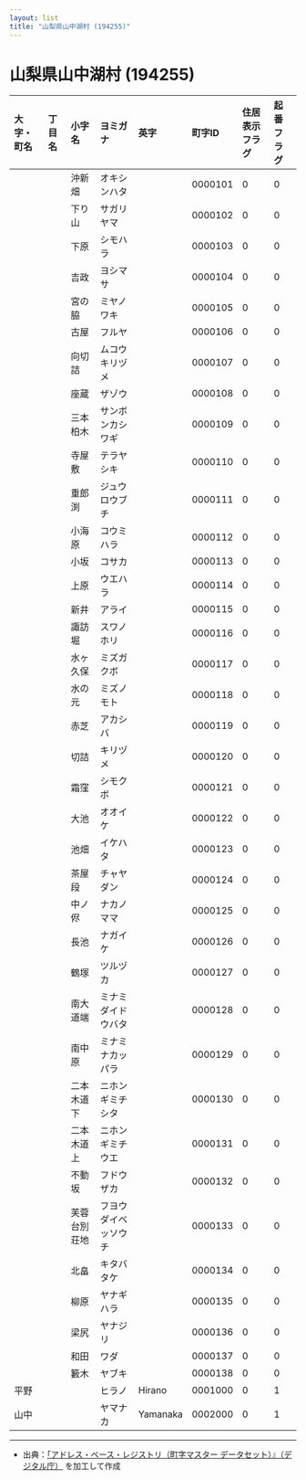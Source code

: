 ```yaml
---
layout: list
title: "山梨県山中湖村 (194255)"
---
```


# 山梨県山中湖村 (194255)

| 大字・町名 | 丁目名 | 小字名 | ヨミガナ | 英字 | 町字ID | 住居表示フラグ | 起番フラグ |
|:---|:---|:---|:---|:---|:---|:---|:---|
|  |  | 沖新畑 | オキシンハタ |  | 0000101 | 0 | 0 |
|  |  | 下り山 | サガリヤマ |  | 0000102 | 0 | 0 |
|  |  | 下原 | シモハラ |  | 0000103 | 0 | 0 |
|  |  | 吉政 | ヨシマサ |  | 0000104 | 0 | 0 |
|  |  | 宮の脇 | ミヤノワキ |  | 0000105 | 0 | 0 |
|  |  | 古屋 | フルヤ |  | 0000106 | 0 | 0 |
|  |  | 向切詰 | ムコウキリヅメ |  | 0000107 | 0 | 0 |
|  |  | 座蔵 | ザゾウ |  | 0000108 | 0 | 0 |
|  |  | 三本柏木 | サンボンカシワギ |  | 0000109 | 0 | 0 |
|  |  | 寺屋敷 | テラヤシキ |  | 0000110 | 0 | 0 |
|  |  | 重郎渕 | ジュウロウブチ |  | 0000111 | 0 | 0 |
|  |  | 小海原 | コウミハラ |  | 0000112 | 0 | 0 |
|  |  | 小坂 | コサカ |  | 0000113 | 0 | 0 |
|  |  | 上原 | ウエハラ |  | 0000114 | 0 | 0 |
|  |  | 新井 | アライ |  | 0000115 | 0 | 0 |
|  |  | 諏訪堀 | スワノホリ |  | 0000116 | 0 | 0 |
|  |  | 水ヶ久保 | ミズガクボ |  | 0000117 | 0 | 0 |
|  |  | 水の元 | ミズノモト |  | 0000118 | 0 | 0 |
|  |  | 赤芝 | アカシバ |  | 0000119 | 0 | 0 |
|  |  | 切詰 | キリヅメ |  | 0000120 | 0 | 0 |
|  |  | 霜窪 | シモクボ |  | 0000121 | 0 | 0 |
|  |  | 大池 | オオイケ |  | 0000122 | 0 | 0 |
|  |  | 池畑 | イケハタ |  | 0000123 | 0 | 0 |
|  |  | 茶屋段 | チャヤダン |  | 0000124 | 0 | 0 |
|  |  | 中ノ侭 | ナカノママ |  | 0000125 | 0 | 0 |
|  |  | 長池 | ナガイケ |  | 0000126 | 0 | 0 |
|  |  | 鶴塚 | ツルヅカ |  | 0000127 | 0 | 0 |
|  |  | 南大道端 | ミナミダイドウバタ |  | 0000128 | 0 | 0 |
|  |  | 南中原 | ミナミナカッパラ |  | 0000129 | 0 | 0 |
|  |  | 二本木道下 | ニホンギミチシタ |  | 0000130 | 0 | 0 |
|  |  | 二本木道上 | ニホンギミチウエ |  | 0000131 | 0 | 0 |
|  |  | 不動坂 | フドウザカ |  | 0000132 | 0 | 0 |
|  |  | 芙蓉台別荘地 | フヨウダイベッソウチ |  | 0000133 | 0 | 0 |
|  |  | 北畠 | キタバタケ |  | 0000134 | 0 | 0 |
|  |  | 柳原 | ヤナギハラ |  | 0000135 | 0 | 0 |
|  |  | 梁尻 | ヤナジリ |  | 0000136 | 0 | 0 |
|  |  | 和田 | ワダ |  | 0000137 | 0 | 0 |
|  |  | 籔木 | ヤブキ |  | 0000138 | 0 | 0 |
| 平野 |  |  | ヒラノ | Hirano | 0001000 | 0 | 1 |
| 山中 |  |  | ヤマナカ | Yamanaka | 0002000 | 0 | 1 |

---

- 出典：[「アドレス・ベース・レジストリ（町字マスター データセット）』（デジタル庁）](https://www.digital.go.jp/policies/base_registry_address/) を加工して作成
